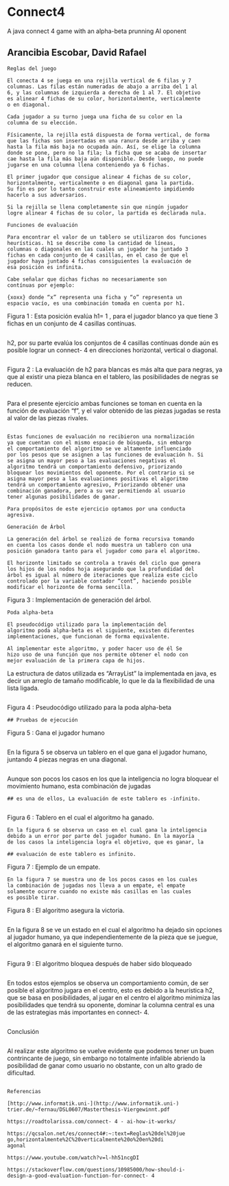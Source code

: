# Connect4
A java connect 4 game with an alpha-beta prunning AI oponent

## Arancibia Escobar, David Rafael


```
Reglas del juego

El conecta 4 se juega en una rejilla vertical de 6 filas y 7
columnas. Las filas están numeradas de abajo a arriba del 1 al
6, y las columnas de izquierda a derecha de 1 al 7. El objetivo
es alinear 4 fichas de su color, horizontalmente, verticalmente
o en diagonal.

Cada jugador a su turno juega una ficha de su color en la
columna de su elección.

Físicamente, la rejilla está dispuesta de forma vertical, de forma
que las fichas son insertadas en una ranura desde arriba y caen
hasta la fila más baja no ocupada aún. Así, se elige la columna
donde se pone, pero no la fila; la ficha que se acaba de insertar
cae hasta la fila más baja aún disponible. Desde luego, no puede
jugarse en una columna llena conteniendo ya 6 fichas.

El primer jugador que consigue alinear 4 fichas de su color,
horizontalmente, verticalmente o en diagonal gana la partida.
Su fin es por lo tanto construir este alineamiento impidiendo
hacerlo a sus adversarios.

Si la rejilla se llena completamente sin que ningún jugador
logre alinear 4 fichas de su color, la partida es declarada nula.

Funciones de evaluación

Para encontrar el valor de un tablero se utilizaron dos funciones
heurísticas. h1 se describe como la cantidad de líneas,
columnas o diagonales en las cuales un jugador ha juntado 3
fichas en cada conjunto de 4 casillas, en el caso de que el
jugador haya juntado 4 fichas consiguientes la evaluación de
esa posición es infinita.

Cabe señalar que dichas fichas no necesariamente son
contínuas por ejemplo:

{xoxx} donde “x” representa una ficha y “o” representa un
espacio vacío, es una combinación tomada en cuenta por h1.

```
Figura 1 : Esta posición evalúa h1= 1 , para el jugador blanco ya que
tiene 3 fichas en un conjunto de 4 casillas contínuas.
```
```
h2, por su parte evalúa los conjuntos de 4 casillas contínuas
donde aún es posible lograr un connect- 4 en direcciones
horizontal, vertical o diagonal.
```
```
Figura 2 : La evaluación de h2 para blancas es más alta que para
negras, ya que al existir una pieza blanca en el tablero, las
posibilidades de negras se reducen.
```
```
Para el presente ejercicio ambas funciones se toman en cuenta
en la función de evaluación “f”, y el valor obtenido de las piezas
jugadas se resta al valor de las piezas rivales.
```

Estas funciones de evaluación no recibieron una normalización
ya que cuentan con el mismo espacio de búsqueda, sin embargo
el comportamiento del algoritmo se ve altamente influenciado
por los pesos que se asignen a las funciones de evaluación h. Si
se asigna un mayor peso a las evaluaciones negativas el
algoritmo tendrá un comportamiento defensivo, priorizando
bloquear los movimientos del oponente. Por el contrario si se
asigna mayor peso a las evaluaciones positivas el algoritmo
tendrá un comportamiento agresivo, Priorizando obtener una
combinación ganadora, pero a su vez permitiendo al usuario
tener algunas posibilidades de ganar.

Para propósitos de este ejercicio optamos por una conducta
agresiva.

Generación de Árbol

La generación del árbol se realizó de forma recursiva tomando
en cuenta los casos donde el nodo muestra un tablero con una
posición ganadora tanto para el jugador como para el algoritmo.

El horizonte limitado se controla a través del ciclo que genera
los hijos de los nodos hoja asegurando que la profundidad del
árbol es igual al número de iteraciones que realiza este ciclo
controlado por la variable contador “cont”, haciendo posible
modificar el horizonte de forma sencilla.

```
Figura 3 : Implementación de generación del árbol.
```
Poda alpha-beta

El pseudocódigo utilizado para la implementación del
algoritmo poda alpha-beta es el siguiente, existen diferentes
implementaciones, que funcionan de forma equivalente.

Al implementar este algoritmo, y poder hacer uso de él Se
hizo uso de una función que nos permite obtener el nodo con
mejor evaluación de la primera capa de hijos.

```
La estructura de datos utilizada es “ArrayList” la
implementada en java, es decir un arreglo de tamaño
modificable, lo que le da la flexibilidad de una lista ligada.
```
```
Figura 4 : Pseudocódigo utilizado para la poda alpha-beta
```
## Pruebas de ejecución

```
Figura 5 : Gana el jugador humano
```
```
En la figura 5 se observa un tablero en el que gana el jugador
humano, juntando 4 piezas negras en una diagonal.
```
```
Aunque son pocos los casos en los que la inteligencia no logra
bloquear el movimiento humano, esta combinación de jugadas
```
## es una de ellos, La evaluación de este tablero es -infinito.


```
Figura 6 : Tablero en el cual el algoritmo ha ganado.
```
En la figura 6 se observa un caso en el cual gana la inteligencia
debido a un error por parte del jugador humano. En la mayoría
de los casos la inteligencia logra el objetivo, que es ganar, la

## evaluación de este tablero es infinito.

```
Figura 7 : Ejemplo de un empate.
```
En la figura 7 se muestra uno de los pocos casos en los cuales
la combinación de jugadas nos lleva a un empate, el empate
solamente ocurre cuando no existe más casillas en las cuales
es posible tirar.

```
Figura 8 : El algoritmo asegura la victoria.
```
```
En la figura 8 se ve un estado en el cual el algoritmo ha
dejado sin opciones al jugador humano, ya que
independientemente de la pieza que se juegue, el algoritmo
ganará en el siguiente turno.
```
```
Figura 9 : El algoritmo bloquea después de haber sido bloqueado
```
```
En todos estos ejemplos se observa un comportamiento común,
de ser posible el algoritmo jugara en el centro, esto es debido a
la heurística h2, que se basa en posibilidades, al jugar en el
centro el algoritmo minimiza las posibilidades que tendrá su
oponente, dominar la columna central es una de las estrategias
más importantes en connect- 4.
```
```
Conclusión
```
```
Al realizar este algoritmo se vuelve evidente que podemos tener
un buen contrincante de juego, sin embargo no totalmente
infalible abriendo la posibilidad de ganar como usuario no
obstante, con un alto grado de dificultad.
```

Referencias

[http://www.informatik.uni-](http://www.informatik.uni-)
trier.de/~fernau/DSL0607/Masterthesis-Viergewinnt.pdf

https://roadtolarissa.com/connect- 4 - ai-how-it-works/

https://qcsalon.net/es/connect4#:~:text=Reglas%20del%20jue
go,horizontalmente%2C%20verticalmente%20o%20en%20di
agonal

https://www.youtube.com/watch?v=l-hh51ncgDI

https://stackoverflow.com/questions/10985000/how-should-i-
design-a-good-evaluation-function-for-connect- 4

